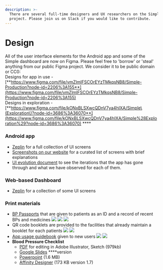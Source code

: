 ```yaml
---
description: >-
  There are several full-time designers and UX researchers on the Simple
  project. Please join us on Slack if you would like to contribute.
---
```


# Design

All of the user interface elements for the Android app and some of the Simple dashboard are now on Figma. Please feel free to 'borrow' or 'steal' anything from our public Figma project. We consider it to be public domain or CC0:  
Designs for app in use - [**https://www.figma.com/file/vmZlmlFSCOrEYzTMkqsNB8/Simple-Production?node-id=2206%3A155**](https://www.figma.com/file/vmZlmlFSCOrEYzTMkqsNB8/Simple-Production?node-id=2206%3A155)  
Designs in exploration - [**https://www.figma.com/file/kONxBLSXwcQDnV7ya4hIXA/Simple\(Exploration\)?node-id=3686%3A36070**](https://www.figma.com/file/kONxBLSXwcQDnV7ya4hIXA/Simple%28Exploration%29?node-id=3686%3A36070) ****

### Android app

* [Zeplin](https://app.zeplin.io/project/5b9a49113dbe7958c1d3fde6) for a full collection of UI screens
* [Screenshots on our website](https://simple.org/screens) for a curated list of screens with brief explanations
* [UI evolution document](https://docs.google.com/document/d/1z-BCFZ7fpAUvAd55mIiPJBQBLQ9UusU-rrwmvhu0CMg/edit?usp=sharing) to see the iterations that the app has gone through and what we have observed for each of them.

### Web-based Dashboard

* [Zeplin](https://scene.zeplin.io/project/5ce85a735f66941e1fda8d5a) for a collection of some UI screens

### Print materials

* [BP Passports](https://www.dropbox.com/s/k95pspwvh8vikx4/BP%20Passport%20Punjabi%20v10%20%E2%80%94%20Sample.pdf?dl=0) that are given to patients as an ID and a record of recent BPs and medicines ![](../.gitbook/assets/img_20191204_173454_2.jpg) ![](../.gitbook/assets/img_20191204_173700_2.jpg) ![](../.gitbook/assets/img_20191204_173738_2.jpg) 
* QR code booklets are provided to the facilities that already maintain a booklet for each patients ![](../.gitbook/assets/qr_code_stickers.jpg) ![](../.gitbook/assets/sticker_peeled.jpg) 
* [App usage guidebook](https://drive.google.com/a/resolvetosavelives.org/file/d/1MM2dEpUBgE3EyZS9CrzuxgjHqIQa3eb1/view?usp=sharing) given to new users ![](../.gitbook/assets/front-cover2.jpg) ![](../.gitbook/assets/quick-guide2.jpg) 
* **Blood Pressure Checklist**
  * [PDF](https://www.dropbox.com/s/btqawupzl8m581r/Blood-Pressure-Measurement-Checklist-012-CC0.pdf?dl=0) for editing in Adobe Illustrator, Sketch \(979kb\)
  * [Google Slides](https://docs.google.com/presentation/d/1xIZoc5J_ouOHqPZToDq1UIEwyWBO85rjIELM6QO1nes/edit?usp=sharing) ****version
  * [Powerpoint](https://www.dropbox.com/s/mxpxgtkw5l5uq9j/Blood-Pressure-Measurement-Checklist-012-CC0.pptx?dl=0) \(1.6 MB\) 
  * [Affinity Designer](https://www.dropbox.com/s/qdbv9jg6d6fe8r9/BP%20checklist%20illustration.afdesign?dl=0) \(173 KB version 1.7\)



